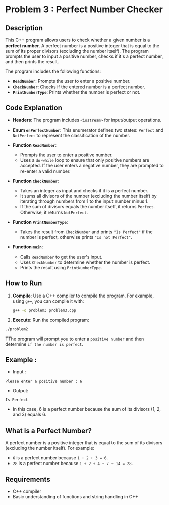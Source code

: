# Problem 3 : Perfect Number Checker

## Description
This C++ program allows users to check whether a given number is a **perfect number**. A perfect number is a positive integer that is equal to the sum of its proper divisors (excluding the number itself). The program prompts the user to input a positive number, checks if it's a perfect number, and then prints the result.

The program includes the following functions:
- **`ReadNumber`**: Prompts the user to enter a positive number.
- **`CheckNumber`**: Checks if the entered number is a perfect number.
- **`PrintNumberType`**: Prints whether the number is perfect or not.

## Code Explanation

- **Headers**: The program includes `<iostream>` for input/output operations.

- **Enum `enPerfectNumber`**: This enumerator defines two states: `Perfect` and `NotPerfect` to represent the classification of the number.

- **Function `ReadNumber`**: 
  - Prompts the user to enter a positive number.
  - Uses a `do-while` loop to ensure that only positive numbers are accepted. If the user enters a negative number, they are prompted to re-enter a valid number.
  
- **Function `CheckNumber`**:
  - Takes an integer as input and checks if it is a perfect number.
  - It sums all divisors of the number (excluding the number itself) by iterating through numbers from 1 to the input number minus 1.
  - If the sum of divisors equals the number itself, it returns `Perfect`. Otherwise, it returns `NotPerfect`.

- **Function `PrintNumberType`**:
  - Takes the result from `CheckNumber` and prints `"Is Perfect"` if the number is perfect, otherwise prints `"Is not Perfect"`.

- **Function `main`**: 
  - Calls `ReadNumber` to get the user's input.
  - Uses `CheckNumber` to determine whether the number is perfect.
  - Prints the result using `PrintNumberType`.

## How to Run

1. **Compile**: Use a C++ compiler to compile the program. For example, using `g++`, you can compile it with:
   ```bash
   g++ -o problem3 problem3.cpp
   ```

 2. **Execute**: Run the compiled program:
 ```
 ./problem2
 ```
TThe program will prompt you to enter a `positive number` and then determine `if the number is perfect`.

## Example :
- Input :

```
Please enter a positive number : 6
```
- Output:
```
Is Perfect
```
- In this case, 6 is a perfect number because the sum of its divisors (1, 2, and 3) equals 6.

## What is a Perfect Number?
A perfect number is a positive integer that is equal to the sum of its divisors (excluding the number itself). For example:

* `6` is a perfect number because `1 + 2 + 3 = 6`.
* `28` is a perfect number because `1 + 2 + 4 + 7 + 14 = 28`.

## Requirements
- C++ compiler
- Basic understanding of functions and string handling in C++
